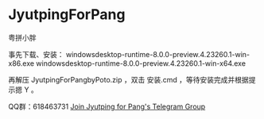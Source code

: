 # JyutpingForPang
粤拼小胖

事先下载、安装：
windowsdesktop-runtime-8.0.0-preview.4.23260.1-win-x86.exe
windowsdesktop-runtime-8.0.0-preview.4.23260.1-win-x64.exe

再解压 JyutpingForPangbyPoto.zip ，双击 安装.cmd ，等待安装完成并根据提示摁 Y 。

QQ群：618463731
[Join Jyutping for Pang's Telegram Group](https://t.me/PotoGroup)
